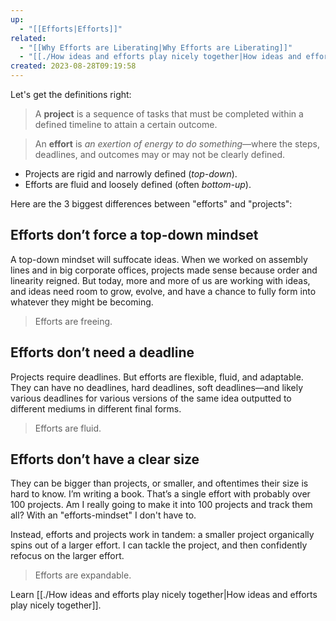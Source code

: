 ```yaml
---
up:
  - "[[Efforts|Efforts]]"
related:
  - "[[Why Efforts are Liberating|Why Efforts are Liberating]]"
  - "[[./How ideas and efforts play nicely together|How ideas and efforts play nicely together]]"
created: 2023-08-28T09:19:58
---
```

Let's get the definitions right:

> A **project** is a sequence of tasks that must be completed within a defined timeline to attain a certain outcome.

> An **effort** is *an exertion of energy to do something*—where the steps, deadlines, and outcomes may or may not be clearly defined.

- Projects are rigid and narrowly defined (*top-down*).
- Efforts are fluid and loosely defined (often *bottom-up*). 

Here are the 3 biggest differences between "efforts" and "projects":
## Efforts don’t force a top-down mindset
A top-down mindset will suffocate ideas. When we worked on assembly lines and in big corporate offices, projects made sense because order and linearity reigned. But today, more and more of us are working with ideas, and ideas need room to grow, evolve, and have a chance to fully form into whatever they might be becoming. 

> Efforts are freeing.

## Efforts don’t need a deadline
Projects require deadlines. But efforts are flexible, fluid, and adaptable. They can have no deadlines, hard deadlines, soft deadlines—and likely various deadlines for various versions of the same idea outputted to different mediums in different final forms. 

> Efforts are fluid.

## Efforts don’t have a clear size
They can be bigger than projects, or smaller, and oftentimes their size is hard to know. I’m writing a book. That’s a single effort with probably over 100 projects. Am I really going to make it into 100 projects and track them all? With an "efforts-mindset" I don't have to. 

Instead, efforts and projects work in tandem: a smaller project organically spins out of a larger effort. I can tackle the project, and then confidently refocus on the larger effort. 

> Efforts are expandable.

Learn [[./How ideas and efforts play nicely together|How ideas and efforts play nicely together]].
